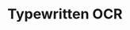 ---
word: "true"

types: "word"

title: "Typewritten OCR"

categories: ['']

tags: ['Typewritten', 'OCR']

arabic: 'التعرف الآلي على الكتابة المطبوعة'

arexps: []

enwords: ['Typewritten OCR']

enexps: []

arlexicons: 'ع'

enlexicons: 'T'

authors: ['Ruqayya Roshdy']

translators: ['']

citations: 'مقدمة في حوسبة اللغة العربية'

sources: 'مركز الملك عبدالله بن عبدالعزيز الدولي لخدمة اللغة العربية'

slug: ""
---
